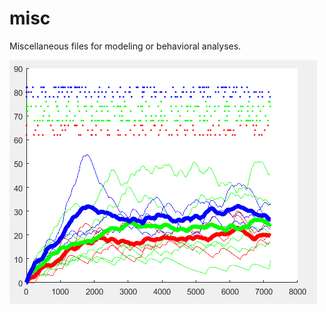 # misc
Miscellaneous files for modeling or behavioral analyses.

![](https://github.com/Cheer-Lab/misc/blob/master/PanEx.PNG)
